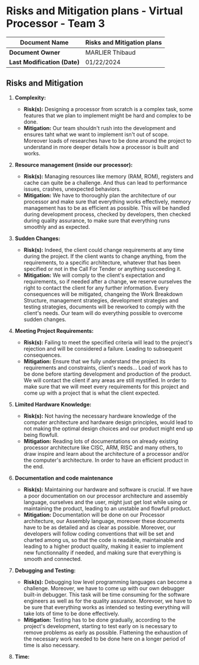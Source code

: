 # Risks and Mitigation plans - Virtual Processor - Team 3

| **Document Name**  | Risks and Mitigation plans |
|--------------------|----------------------------|
| **Document Owner** | MARLIER Thibaud            |
|**Last Modification (Date)**| 01/22/2024         |

## Risks and Mitigation

1. **Complexity:**
   - **Risk(s):** Designing a processor from scratch is a complex task, some features that we plan to implement might be hard and complex to be done.
   - **Mitigation:** Our team shouldn't rush into the development and ensures taht what we want to implement isn't out of scope. Moreover loads of researches have to be done around the project to understand in more deeper details how a processor is built and works.

2. **Resource management (inside our processor):**
   - **Risk(s):** Managing resources like memory (RAM, ROM), registers and cache can quite be a challenge. And thus can lead to performance issues, crashes, unexpected behaviors.
   - **Mitigation:** We have to thoroughly plan the architecture of our processor and make sure that everything works effectively, memory management has to be as efficient as possible. This will be handled during development process, checked by developers, then checked during quality assurance, to make sure that everything runs smoothly and as expected.

3. **Sudden Changes:**
    - **Risk(s):** Indeed, the client could change requirements at any time during the project. If the client wants to change anything, from the requirements, to a specific architecture, whatever that has been specified or not in the Call For Tender or anything succeeding it. 
    - **Mitigation:** We will comply to the client's expectation and requirements, so if needed after a change, we reserve ourselves the right to contact the client for any further information. Every consequences will be mitigated, changeing the Work Breakdown Structure, management strategies, development strategies and testing strategies, documents will be reworked to comply with the client's needs. Our team will do everything possible to overcome sudden changes.

4. **Meeting Project Requirements:**
    - **Risk(s):** Failing to meet the specified criteria will lead to the project's rejection and will be considered a failure. Leading to subsequent consequences.
    - **Mitigation:** Ensure that we fully understand the project its requirements and constraints, client's needs... Load of work has to be done before starting development and production of the product. We will contact the client if any areas are still mystified. In order to make sure that we will meet every requirements for this project and come up with a project that is what the client expected.

5. **Limited Hardware Knowledge:**
    - **Risk(s):** Not having the necessary hardware knowledge of the computer architecture and hardware design principles, would lead to not making the optimal design choices and our product might end up being flowfull.
    - **Mitigation:** Reading lots of documentations on already existing processor architecture like CISC, ARM, RISC and many others, to draw inspire and learn about the architecture of a processor and/or the computer's architecture. In order to have an efficient product in the end.


6. **Documentation and code maintenance**
    - **Risk(s):** Maintaining our hardware and software is crucial. If we have a poor documentation on our processor architecture and assembly language, ourselves and the user, might just get lost while using or maintaining the product, leading to an unstable and flowfull product.
    - **Mitigation:** Documentation will be done on our Processor architecture, our Assembly language, moreover these documents have to be as detailed and as clear as possible. Moreover, our developers will follow coding conventions that will be set and charted among us, so that the code is readable, maintainable and leading to a higher product quality, making it easier to implement new functionnality if needed, and making sure that everything is smooth and connected.

7. **Debugging and Testing:**
    - **Risk(s):** Debugging low level programming languages can become a challenge. Moreover, we have to come up with our own debugger built-in debugger. This task will be time consuming for the software engineers as well as for the quality assurance. Morevoer, we have to be sure that everything works as intended so testing everything will take lots of time to be done effectively.
    - **Mitigation:** Testing has to be done gradually, according to the project's development, starting to test early on is necessary to remove problems as early as possible. Flattening the exhaustion of the necessary work needed to be done here on a longer period of time is also necessary. 

8. **Time:**
